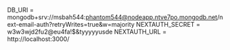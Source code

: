 DB_URI = mongodb+srv://msbah544:phantom544@nodeapp.ntve7po.mongodb.net/next-email-auth?retryWrites=true&w=majority
NEXTAUTH_SECRET = w3w3wjd2fu2@eu4fa!$&tyyyyyusde
NEXTAUTH_URL = http://localhost:3000/
